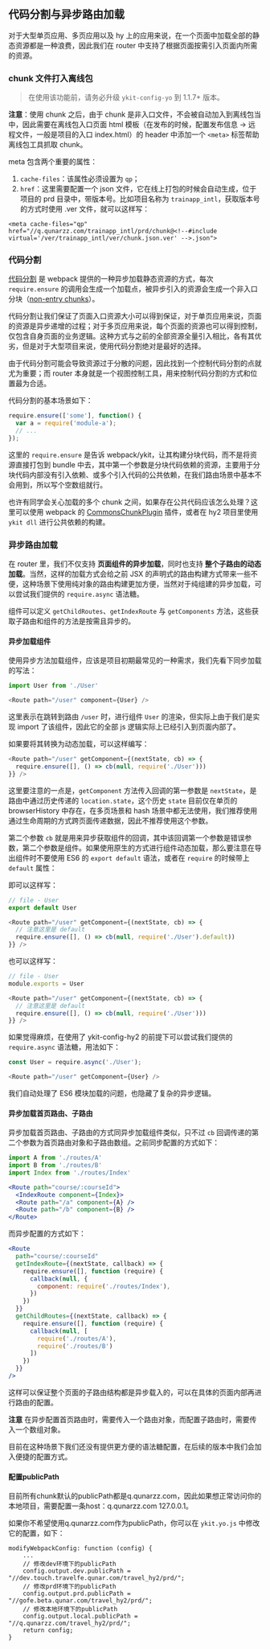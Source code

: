 ## 代码分割与异步路由加载

对于大型单页应用、多页应用以及 hy 上的应用来说，在一个页面中加载全部的静态资源都是一种浪费，因此我们在 router 中支持了根据页面按需引入页面内所需的资源。

### chunk 文件打入离线包

> 在使用该功能前，请务必升级 `ykit-config-yo` 到 1.1.7+ 版本。

**注意**：使用 chunk 之后，由于 chunk 是非入口文件，不会被自动加入到离线包当中，因此需要在离线包入口页面 html 模板（在发布的时候，配置发布信息 -> 远程文件，一般是项目的入口 index.html）的 header 中添加一个 `<meta>` 标签帮助离线包工具抓取 chunk。

meta 包含两个重要的属性：

1. `cache-files`：该属性必须设置为 `qp`；
2. `href`：这里需要配置一个 json 文件，它在线上打包的时候会自动生成，位于项目的 prd 目录中，带版本号。比如项目名称为 `trainapp_intl`，获取版本号的方式时使用 .ver 文件，就可以这样写：

```
<meta cache-files="qp" href="//q.qunarzz.com/trainapp_intl/prd/chunk@<!--#include virtual='/ver/trainapp_intl/ver/chunk.json.ver' -->.json">
```

### 代码分割

[代码分割](http://webpack.github.io/docs/code-splitting.html) 是 webpack 提供的一种异步加载静态资源的方式，每次 `require.ensure` 的调用会生成一个加载点，被异步引入的资源会生成一个非入口分块（[non-entry chunks](http://webpack.github.io/docs/code-splitting.html#initial-chunk)）。

代码分割让我们保证了页面入口资源大小可以得到保证，对于单页应用来说，页面的资源是异步递增的过程；对于多页应用来说，每个页面的资源也可以得到控制，仅包含自身页面的业务逻辑。这种方式与之前的全部资源全量引入相比，各有其优劣，但是对于大型项目来说，使用代码分割绝对是最好的选择。

由于代码分割可能会导致资源过于分散的问题，因此找到一个控制代码分割的点就尤为重要；而 router 本身就是一个视图控制工具，用来控制代码分割的方式和位置最为合适。

代码分割的基本场景如下：

```js
require.ensure(['some'], function() {
  var a = require('module-a');
  // ...
});
```

这里的 `require.ensure` 是告诉 webpack/ykit，让其构建分块代码，而不是将资源直接打包到 bundle 中去，其中第一个参数是分块代码依赖的资源，主要用于分块代码内部没有引入依赖、或多个引入代码的公共依赖，在我们路由场景中基本不会用到，所以写个空数组就行。

也许有同学会关心加载的多个 chunk 之间，如果存在公共代码应该怎么处理？这里可以使用 webpack 的 [CommonsChunkPlugin](http://webpack.github.io/docs/list-of-plugins.html#commonschunkplugin) 插件，或者在 hy2 项目里使用 `ykit dll` 进行公共依赖的构建。

### 异步路由加载

在 router 里，我们不仅支持 **页面组件的异步加载**，同时也支持 **整个子路由的动态加载**。当然，这样的加载方式会给之前 JSX 的声明式的路由构建方式带来一些不便，这种场景下使用纯对象的路由构建更加方便，当然对于纯组建的异步加载，可以尝试我们提供的 `require.async` 语法糖。

组件可以定义 `getChildRoutes`、`getIndexRoute` 与 `getComponents` 方法，这些获取子路由和组件的方法是按需且异步的。

#### 异步加载组件

使用异步方法加载组件，应该是项目初期最常见的一种需求，我们先看下同步加载的写法：

```js
import User from './User'

<Route path="/user" component={User} />
```

这里表示在跳转到路由 `/user` 时，进行组件 `User` 的渲染，但实际上由于我们是实现 import 了该组件，因此它的全部 js 逻辑实际上已经引入到页面内部了。

如果要将其转换为动态加载，可以这样编写：

```js
<Route path="/user" getComponent={(nextState, cb) => {
  require.ensure([], () => cb(null, require('./User')))
}} />
```

这里要注意的一点是，`getComponent` 方法传入回调的第一参数是 `nextState`，是路由中通过历史传递的 `location.state`，这个历史 `state` 目前仅在单页的 browserHistory 中存在，在多页场景和 hash 场景中都无法使用，我们推荐使用通过生命周期的方式跨页面传递数据，因此不推荐使用这个参数。

第二个参数 `cb` 就是用来异步获取组件的回调，其中该回调第一个参数是错误参数，第二个参数是组件。如果使用原生的方式进行组件动态加载，那么要注意在导出组件时不要使用 ES6 的 `export default` 语法，或者在 `require` 的时候带上 `default` 属性：

即可以这样写：

```js
// file - User
export default User

<Route path="/user" getComponent={(nextState, cb) => {
  // 注意这里是 default
  require.ensure([], () => cb(null, require('./User').default))
}} />
```

也可以这样写：

```js
// file - User
module.exports = User

<Route path="/user" getComponent={(nextState, cb) => {
  // 注意这里是 default
  require.ensure([], () => cb(null, require('./User')))
}} />
```

如果觉得麻烦，在使用了 ykit-config-hy2 的前提下可以尝试我们提供的 `require.async` 语法糖，用法如下：

```js
const User = require.async('./User');

<Route path="/user" getComponent={User} />
```

我们自动处理了 ES6 模块加载的问题，也隐藏了复杂的异步逻辑。

#### 异步加载首页路由、子路由

异步加载首页路由、子路由的方式同异步加载组件类似，只不过 `cb` 回调传递的第二个参数为首页路由对象和子路由数组。之前同步配置的方式如下：

```jsx
import A from './routes/A'
import B from './routes/B'
import Index from './routes/Index'

<Route path="course/:courseId">
  <IndexRoute component={Index}>
  <Route path="/a" component={A} />
  <Route path="/b" component={B} />
</Route>
```

而异步配置的方式如下：

```jsx
<Route
  path="course/:courseId"
  getIndexRoute={(nextState, callback) => {
    require.ensure([], function (require) {
      callback(null, {
        component: require('./routes/Index'),
      })
    })
  }}
  getChildRoutes={(nextState, callback) => {
    require.ensure([], function (require) {
      callback(null, [
        require('./routes/A'),
        require('./routes/B')
      ])
    })
  }}
/>
```

这样可以保证整个页面的子路由结构都是异步载入的，可以在具体的页面内部再进行路由的配置。

**注意** 在异步配置首页路由时，需要传入一个路由对象，而配置子路由时，需要传入一个数组对象。

目前在这种场景下我们还没有提供更方便的语法糖配置，在后续的版本中我们会加入便捷的配置方式。

#### 配置publicPath

目前所有chunk默认的publicPath都是q.qunarzz.com，因此如果想正常访问你的本地项目，需要配置一条host：q.qunarzz.com 127.0.0.1。

如果你不希望使用q.qunarzz.com作为publicPath，你可以在 `ykit.yo.js` 中修改它的配置，如下：

```
modifyWebpackConfig: function (config) {
    ...
    // 修改dev环境下的publicPath
    config.output.dev.publicPath = "//dev.touch.travelfe.qunar.com/travel_hy2/prd/";
    // 修改prd环境下的publicPath
    config.output.prd.publicPath = "//gofe.beta.qunar.com/travel_hy2/prd/";
    // 修改本地环境下的publicPath
    config.output.local.publicPath = "//q.qunarzz.com/travel_hy2/prd/";
    return config;
}
```
